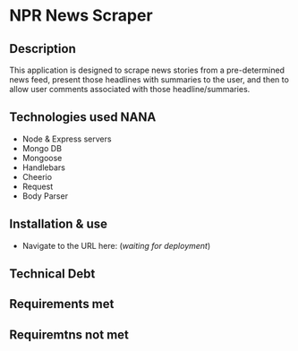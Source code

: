 # NPR News Scraper

## Description
This application is designed to scrape news stories from a pre-determined news feed, present those headlines with summaries to the user, and then to allow user comments associated with those headline/summaries.

## Technologies used NANA
- Node & Express servers
- Mongo DB
- Mongoose
- Handlebars
- Cheerio
- Request
- Body Parser

## Installation & use
- Navigate to the URL here: (_waiting for deployment_)

## Technical Debt

## Requirements met

## Requiremtns not met
